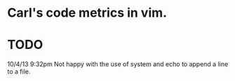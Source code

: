 
# Carl's code metrics in vim.

# TODO

10/4/13 9:32pm Not happy with the use of system and echo to append a line to a file.
